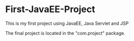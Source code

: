 # First-JavaEE-Project
This is my first project using JavaEE, Java Servlet and JSP

The final project is located in the "com.project" package.
